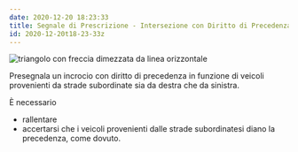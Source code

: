 ```yaml
---
date: 2020-12-20 18:23:33
title: Segnale di Prescrizione - Intersezione con Diritto di Precedenza
id: 2020-12-20t18-23-33z
---
```


![triangolo con freccia dimezzata da linea
orizzontale](./images/interserzione-con-diritto-precedenza.png)

Presegnala un incrocio con diritto di precedenza in funzione di veicoli
provenienti da strade subordinate sia da destra che da sinistra.

È necessario

- rallentare
- accertarsi che i veicoli provenienti dalle strade subordinatesi diano la
  precedenza, come dovuto.
